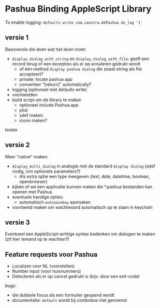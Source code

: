 Pashua Binding AppleScript Library
==================================

To enable logging: `defaults write com.zanstra.ASPashua do_log '1'`

versie 1
--------
Basisversie die doen wat het doen moet:

* `display_dialog_with_string` en `display_dialog_with_file`: geeft een record terug of een exception als er op annuleren gedrukt wordt
  - of één method `display pashua dialog` die zowel string als file accepteert?
  - private: locate pashua app
  - converteer "[return]" automatically?
* logging (optioneel met defaults write)
* voorbeelden
* build script om de library te maken
  - optioneel include Pashua.app
  - plist
  - sdef maken.
  - icoon maken?

testen

versie 2
--------
Meer "native" maken:

* `display_multi_dialog` in analogie met de standard `display dialog` (sdef nodig, ivm optionele parameters?)
  - Als extra optie een type meegeven (text, date, datetime, boolean, openbrowser)
* kijken of we een applicatie kunnen maken die *.pashua bestanden kan openen met Pashua
* eventuele handige opties:
  - automatisch `autosavekey` aanmaken
* voorbeeld maken om wachtwoord automatisch op te slaan in keychain


versie 3
--------

Eventueel een AppleScript-achtige syntax bedenken om dialogen te maken (zit hier iemand op te wachten?)


Feature requests voor Pashua
----------------------------

* Localizen voor NL (voorstellen)
* Number input (voor huisnummers)
* Detecteren als er op cancel gedrukt is (bijv. door een exit-code)

bugs:

* die dubbele focus als een formulier geopend wordt
* documentatie: `default` wordt bij combobox niet genoemd

